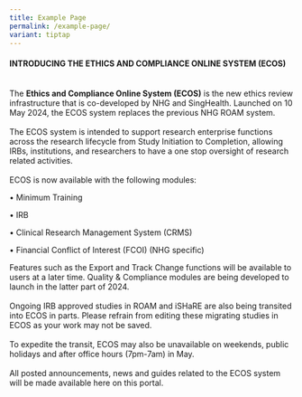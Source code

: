 ```yaml
---
title: Example Page
permalink: /example-page/
variant: tiptap
---
```

<h4><strong>INTRODUCING THE ETHICS AND COMPLIANCE ONLINE SYSTEM&nbsp;(ECOS)</strong><br>&nbsp;</h4>
<p>The <strong>Ethics and Compliance Online System (ECOS)</strong> is the new
ethics review infrastructure that is co-developed by NHG and SingHealth.
Launched on 10 May 2024, the ECOS system replaces the previous NHG ROAM
system.
<br>
<br>The ECOS system is intended to support research enterprise functions across
the research lifecycle from Study Initiation to Completion, allowing IRBs,
institutions, and researchers to have a one stop oversight of research
related activities.
<br>
<br>ECOS is now available with the following modules:</p>
<p>• Minimum Training</p>
<p>• IRB</p>
<p>• Clinical Research Management System (CRMS)</p>
<p>• Financial Conflict of Interest (FCOI) (NHG specific)</p>
<p></p>
<p>Features such as the Export and Track Change functions will be available
to users at a later time.&nbsp;Quality &amp; Compliance modules are being
developed to launch in the latter part of 2024.
<br>
<br>Ongoing IRB approved studies in ROAM and iSHaRE are also being transited
into ECOS in parts.&nbsp;Please refrain from editing these migrating studies
in ECOS as your work may not be saved.
<br>
<br>To expedite the transit, ECOS may also be unavailable on weekends, public
holidays and after office hours (7pm-7am) in May.
<br>
<br>All posted announcements, news and guides related to the ECOS system will
be made available here on this&nbsp;portal.</p>
<p></p>